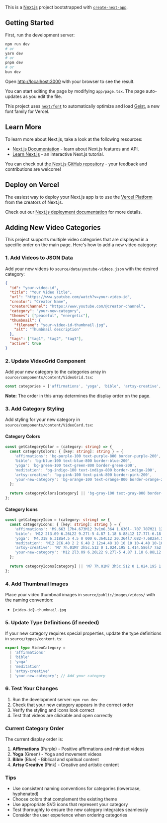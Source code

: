 This is a [Next.js](https://nextjs.org) project bootstrapped with [`create-next-app`](https://nextjs.org/docs/app/api-reference/cli/create-next-app).

## Getting Started

First, run the development server:

```bash
npm run dev
# or
yarn dev
# or
pnpm dev
# or
bun dev
```

Open [http://localhost:3000](http://localhost:3000) with your browser to see the result.

You can start editing the page by modifying `app/page.tsx`. The page auto-updates as you edit the file.

This project uses [`next/font`](https://nextjs.org/docs/app/building-your-application/optimizing/fonts) to automatically optimize and load [Geist](https://vercel.com/font), a new font family for Vercel.

## Learn More

To learn more about Next.js, take a look at the following resources:

- [Next.js Documentation](https://nextjs.org/docs) - learn about Next.js features and API.
- [Learn Next.js](https://nextjs.org/learn) - an interactive Next.js tutorial.

You can check out [the Next.js GitHub repository](https://github.com/vercel/next.js) - your feedback and contributions are welcome!

## Deploy on Vercel

The easiest way to deploy your Next.js app is to use the [Vercel Platform](https://vercel.com/new?utm_medium=default-template&filter=next.js&utm_source=create-next-app&utm_campaign=create-next-app-readme) from the creators of Next.js.

Check out our [Next.js deployment documentation](https://nextjs.org/docs/app/building-your-application/deploying) for more details.

## Adding New Video Categories

This project supports multiple video categories that are displayed in a specific order on the main page. Here's how to add a new video category:

### 1. Add Videos to JSON Data

Add your new videos to `source/data/youtube-videos.json` with the desired category:

```json
{
  "id": "your-video-id",
  "title": "Your Video Title",
  "url": "https://www.youtube.com/watch?v=your-video-id",
  "creator": "Creator Name",
  "creatorChannel": "https://www.youtube.com/@creator-channel",
  "category": "your-new-category",
  "themes": ["peaceful", "energetic"],
  "thumbnail": {
    "filename": "your-video-id-thumbnail.jpg",
    "alt": "Thumbnail description"
  },
  "tags": ["tag1", "tag2", "tag3"],
  "active": true
}
```

### 2. Update VideoGrid Component

Add your new category to the categories array in `source/components/content/VideoGrid.tsx`:

```typescript
const categories = ['affirmations', 'yoga', 'bible', 'artsy-creative', 'your-new-category'];
```

**Note:** The order in this array determines the display order on the page.

### 3. Add Category Styling

Add styling for your new category in `source/components/content/VideoCard.tsx`:

#### Category Colors
```typescript
const getCategoryColor = (category: string) => {
  const categoryColors: { [key: string]: string } = {
    'affirmations': 'bg-purple-100 text-purple-800 border-purple-200',
    'bible': 'bg-blue-100 text-blue-800 border-blue-200',
    'yoga': 'bg-green-100 text-green-800 border-green-200',
    'meditation': 'bg-indigo-100 text-indigo-800 border-indigo-200',
    'artsy-creative': 'bg-pink-100 text-pink-800 border-pink-200',
    'your-new-category': 'bg-orange-100 text-orange-800 border-orange-200', // Add your colors
  };
  
  return categoryColors[category] || 'bg-gray-100 text-gray-800 border-gray-200';
};
```

#### Category Icons
```typescript
const getCategoryIcon = (category: string) => {
  const categoryIcons: { [key: string]: string } = {
    'affirmations': 'M9.663 17h4.673M12 3v1m6.364 1.636l-.707.707M21 12h-1M4 12H3m3.343-5.657l-.707-.707m2.828 9.9a5 5 0 117.072 0l-.548.547A3.374 3.374 0 0014 18.469V19a2 2 0 11-4 0v-.531c0-.895-.356-1.754-.988-2.386l-.548-.547z',
    'bible': 'M12 2l3.09 6.26L22 9.27l-5 4.87 1.18 6.88L12 17.77l-6.18 3.25L7 14.14 2 9.27l6.91-1.01L12 2z',
    'yoga': 'M4.318 6.318a4.5 4.5 0 000 6.364L12 20.364l7.682-7.682a4.5 4.5 0 00-6.364-6.364L12 7.636l-1.318-1.318a4.5 4.5 0 00-6.364 0z',
    'meditation': 'M12 2C6.48 2 2 6.48 2 12s4.48 10 10 10 10-4.48 10-10S17.52 2 12 2zm-2 15l-5-5 1.41-1.41L10 14.17l7.59-7.59L19 8l-9 9z',
    'artsy-creative': 'M7 7h.01M7 3h5c.512 0 1.024.195 1.414.586l7 7a2 2 0 010 2.828l-7 7a2 2 0 01-2.828 0l-7-7A1.994 1.994 0 013 12V7a4 4 0 014-4z',
    'your-new-category': 'M12 2l3.09 6.26L22 9.27l-5 4.87 1.18 6.88L12 17.77l-6.18 3.25L7 14.14 2 9.27l6.91-1.01L12 2z', // Add your SVG path
  };
  
  return categoryIcons[category] || 'M7 7h.01M7 3h5c.512 0 1.024.195 1.414.586l7 7a2 2 0 010 2.828l-7 7a2 2 0 01-2.828 0l-7-7A1.994 1.994 0 013 12V7a4 4 0 014-4z';
};
```

### 4. Add Thumbnail Images

Place your video thumbnail images in `source/public/images/videos/` with the naming convention:
- `{video-id}-thumbnail.jpg`

### 5. Update Type Definitions (if needed)

If your new category requires special properties, update the type definitions in `source/types/content.ts`:

```typescript
export type VideoCategory = 
  | 'affirmations' 
  | 'bible' 
  | 'yoga' 
  | 'meditation' 
  | 'artsy-creative' 
  | 'your-new-category'; // Add your category
```

### 6. Test Your Changes

1. Run the development server: `npm run dev`
2. Check that your new category appears in the correct order
3. Verify the styling and icons look correct
4. Test that videos are clickable and open correctly

### Current Category Order

The current display order is:
1. **Affirmations** (Purple) - Positive affirmations and mindset videos
2. **Yoga** (Green) - Yoga and movement videos  
3. **Bible** (Blue) - Biblical and spiritual content
4. **Artsy Creative** (Pink) - Creative and artistic content

### Tips

- Use consistent naming conventions for categories (lowercase, hyphenated)
- Choose colors that complement the existing theme
- Use appropriate SVG icons that represent your category
- Test thoroughly to ensure the new category integrates seamlessly
- Consider the user experience when ordering categories